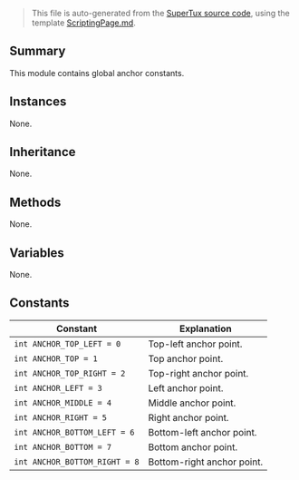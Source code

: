 > This file is auto-generated from the [SuperTux source code](https://github.com/SuperTux/supertux/tree/master/src), using the template [ScriptingPage.md](https://github.com/SuperTux/wiki/tree/master/templates/ScriptingPage.md).

Summary
-------

This module contains global anchor constants.

Instances
--------

None.

Inheritance
--------

None.

Methods
-------

None.

Variables
---------

None.

Constants
---------

Constant | Explanation
---------|---------
`int ANCHOR_TOP_LEFT = 0` | Top-left anchor point. 
`int ANCHOR_TOP = 1` | Top anchor point. 
`int ANCHOR_TOP_RIGHT = 2` | Top-right anchor point. 
`int ANCHOR_LEFT = 3` | Left anchor point. 
`int ANCHOR_MIDDLE = 4` | Middle anchor point. 
`int ANCHOR_RIGHT = 5` | Right anchor point. 
`int ANCHOR_BOTTOM_LEFT = 6` | Bottom-left anchor point. 
`int ANCHOR_BOTTOM = 7` | Bottom anchor point. 
`int ANCHOR_BOTTOM_RIGHT = 8` | Bottom-right anchor point. 

